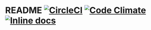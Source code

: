 # README [![CircleCI](https://circleci.com/gh/fukumura/dcalen.svg?style=shield)](https://circleci.com/gh/fukumura/dcalen) [![Code Climate](https://codeclimate.com/github/fukumura/dcalen/badges/gpa.svg)](https://codeclimate.com/github/fukumura/dcalen) [![Inline docs](http://inch-ci.org/github/fukumura/dcalen.svg?branch=master)](http://inch-ci.org/github/fukumura/dcalen)
